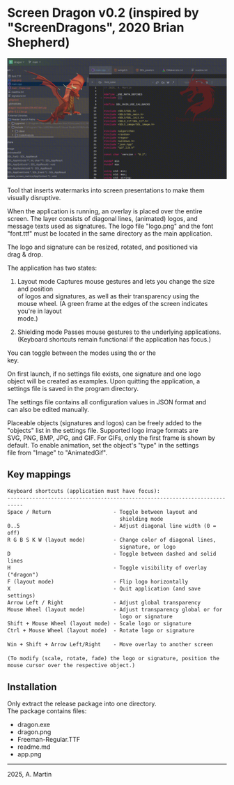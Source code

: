 Screen Dragon v0.2 (inspired by "ScreenDragons", 2020 Brian Shepherd)
===========================================================================

![Main App](app.png)

Tool that inserts watermarks into screen presentations to make them  
visually disruptive.

When the application is running, an overlay is placed over the entire  
screen. The layer consists of diagonal lines, (animated) logos, and  
message texts used as signatures. The logo file "logo.png" and the font  
"font.ttf" must be located in the same directory as the main application.  

The logo and signature can be resized, rotated, and positioned via  
drag & drop.

The application has two states:  

1. Layout mode
   Captures mouse gestures and lets you change the size and position  
   of logos and signatures, as well as their transparency using the  
   mouse wheel.
   (A green frame at the edges of the screen indicates you're in layout  
   mode.)

2. Shielding mode
   Passes mouse gestures to the underlying applications.  
   (Keyboard shortcuts remain functional if the application has focus.)

You can toggle between the modes using the <space bar> or the <return>  
key.

On first launch, if no settings file exists, one signature and one logo  
object will be created as examples. Upon quitting the application, a  
settings file is saved in the program directory.  

The settings file contains all configuration values in JSON format and  
can also be edited manually.  

Placeable objects (signatures and logos) can be freely added to the  
"objects" list in the settings file. Supported logo image formats are  
SVG, PNG, BMP, JPG, and GIF. For GIFs, only the first frame is shown by  
default. To enable animation, set the object's "type" in the settings  
file from "Image" to "AnimatedGif".  

Key mappings
------------
```
Keyboard shortcuts (application must have focus):
---------------------------------------------------------------------------
Space / Return                    - Toggle between layout and 
                                    shielding mode
0..5                              - Adjust diagonal line width (0 = off)
R G B S K W (layout mode)         - Change color of diagonal lines, 
                                    signature, or logo
D                                 - Toggle between dashed and solid lines
H                                 - Toggle visibility of overlay ("dragon")
F (layout mode)                   - Flip logo horizontally
X                                 - Quit application (and save settings)
Arrow Left / Right                - Adjust global transparency
Mouse Wheel (layout mode)         - Adjust transparency global or for
                                    logo or signature
Shift + Mouse Wheel (layout mode) - Scale logo or signature
Ctrl + Mouse Wheel (layout mode)  - Rotate logo or signature

Win + Shift + Arrow Left/Right    - Move overlay to another screen

(To modify (scale, rotate, fade) the logo or signature, position the 
mouse cursor over the respective object.)
```

Installation
------------
Only extract the release package into one directory.  
The package contains files:
- dragon.exe
- dragon.png
- Freeman-Regular.TTF
- readme.md
- app.png

---
2025, A. Martin
